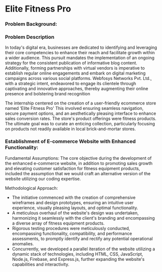 <h1>Elite Fitness Pro</h1>

<h3>Problem  Background:</h3>

<h3>Problem Description</h3>
<p>
  In today's digital era, businesses are dedicated to identifying and leveraging their core competencies to enhance their reach and facilitate growth within a wider audience. This pursuit mandates the implementation of an ongoing strategy for the consistent publication of informative blog content. Additionally, forming partnerships with virtual vendors is imperative to establish regular online engagements and embark on digital marketing campaigns across various social platforms. Webfosys Networks Pvt. Ltd., with a strategic intent, endeavored to engage its clientele through captivating and innovative approaches, thereby augmenting their online presence and bolstering brand recognition
</p>

<p>The  internship  centered  on  the  creation  of  a  user-friendly  ecommerce  store  named  ‘Elite Fitness  Pro'  This  involved  ensuring  seamless  navigation,  secure  payment  options,  and  an aesthetically  pleasing  interface  to  enhance  sales  conversion  rates.  The  store's  product  offerings were  fitness  products.  The  ultimate  goal  was  to  curate  an  enticing  collection,  particularly focusing  on  products  not  readily  available  in  local  brick-and-mortar  stores.</p>

<h3>Establishment of E-commerce Website with Enhanced Functionality:</h3>
<p>Fundamental Assumptions: The core objective during the development of the enhanced e-commerce website, in addition to promoting sales growth and elevating customer satisfaction for fitness equipment products, included the assumption that we would craft an alternative version of the website utilizing our coding expertise.</p>
<p>Methodological Approach:</p>
<ul>
  <li>The initiative commenced with the creation of comprehensive wireframes and design prototypes, ensuring an intuitive user experience, visually pleasing layouts, and optimal functionality.</li>
  <li>A meticulous overhaul of the website's design was undertaken, harmonizing it seamlessly with the client's branding and encompassing a diverse array of fitness equipment products.</li>
  <li>Rigorous testing procedures were meticulously conducted, encompassing functionality, compatibility, and performance assessments, to promptly identify and rectify any potential operational anomalies.</li>
  <li>Concurrently, we developed a parallel iteration of the website utilizing a dynamic stack of technologies, including HTML, CSS, JavaScript, Node.js, Firebase, and Express.js, further expanding the website's capabilities and interactivity.</li>
</ul>

